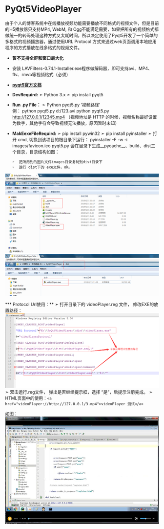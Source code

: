 # PyQt5VideoPlayer
由于个人的博客系统中在线播放视频功能需要播放不同格式的视频文件，但是目前的H5播放器只支持MP4, WebM, 和 Ogg不能满足需要，如果把所有的视频格式都做统一的转码处理这种方式又太耗时间，所以决定使用了Pyqt5开发了一个简单的多格式的视频播放器，通过使用URL Protocol 方式来通过web页面调用本地应用程序的方式播放在线多格式的视频文件。
* **暂不支持全屏和窗口最大化**
* 安装 LAVFilters-0.74.1-Installer.exe程序做解码器，即可支持avi、MP4、flv、rmvb等视频格式（必须）
* [**pyqt5官方文档**](https://www.riverbankcomputing.com/static/Docs/PyQt5/api/qtwidgets/qaction.html)
* **DevRequird:**
        ➣  Python 3.x
        ➣   pip install pyqt5

* **Run .py File：**
        ➣  Python pyqt5.py ‘视频路径’    
      例：
            python pyqt5.py d:/123.avi
            python pyqt5.py http://127.0.0.1/12345.mp4   （视频地址是 HTTP 的时候，视频名称最好设置为数字，其他字符会导致视频无法播放，原因暂时未知）
* **MakEexeFileRequird:**
        ➣   pip install pywin32
        ➣  pip install pyinstaller
        ➣  打开 cmd, 切换到该项目的根目录下运行： pyinstaller -F -w -i images/favicon.ico pyqt5.py
      会在目录下生成__pycache__、build、dist三个目录，目录结构如图：
     
      ➣  把所用到的图片文件images目录复制到dist目录下
      ➣  运行 dist下的 exe文件，ok。
      
      
![image](https://github.com/Mr-hongji/PyQt5VideoPlayer/blob/master/images/pyinstaller_ok.png)
![image](https://github.com/Mr-hongji/PyQt5VideoPlayer/blob/master/images/pyinstaller_ok_1.png)


     
*** Protocol Url使用：**
      ➣  打开目录下的 videoPlayer.reg 文件， 修改EXE的放置路径：
      ![image](https://github.com/Mr-hongji/PyQt5VideoPlayer/blob/master/images/registerFile.png)
     ➣  双击运行.reg文件， 弹出是否继续提示框，选择 “是”，后提示注册完成。
     ➣  HTML页面中的使用：`<a href="videoPlayer://http://127.0.0.1/3.mp4">videoPlayer 测试</a>`

如图：
![image](https://github.com/Mr-hongji/PyQt5VideoPlayer/blob/master/images/videoplayer.jpg)

